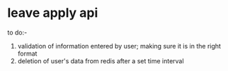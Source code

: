 ﻿# leave apply api

to do:-
1. validation of information entered by user; making sure it is in the right format
2. deletion of user's data from redis after a set time interval
